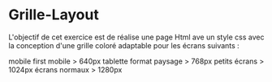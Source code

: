 # Grille-Layout
L'objectif de cet exercice est de réalise une page Html ave un style css avec la conception 
d'une grille coloré adaptable pour les écrans suivants :

mobile first
mobile > 640px
tablette format paysage > 768px
petits écrans > 1024px
écrans normaux > 1280px
